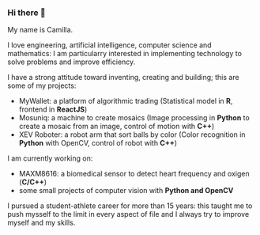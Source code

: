 ### Hi there 👋
My name is Camilla.

I love engineering, artificial intelligence, computer science and mathematics: I am particularry interested in implementing technology to solve problems and improve efficiency.

I have a strong attitude toward inventing, creating and building; this are some of my projects:
- MyWallet: a platform of algorithmic trading (Statistical model in **R**, frontend in **ReactJS**)
- Mosuniq: a machine to create mosaics (Image processing in **Python** to create a mosaic from an image, control of motion with **C++**)
- XEV Roboter: a robot arm that sort balls by color (Color recognition in **Python** with OpenCV, control of robot with **C++**)

I am currently working on:
- MAXM8616: a biomedical sensor to detect heart frequency and oxigen (**C/C++**)
- some small projects of computer vision with **Python and OpenCV**

I pursued a student-athlete career for more than 15 years: this taught me to push mysself to the limit in every aspect of file and I always try to improve myself and my skills.

<!--
**CamillaMazzoleni/CamillaMazzoleni** is a ✨ _special_ ✨ repository because its `README.md` (this file) appears on your GitHub profile.

Here are some ideas to get you started:

- 🔭 I’m currently working on ...
- 🌱 I’m currently learning ...
- 👯 I’m looking to collaborate on ...
- 🤔 I’m looking for help with ...
- 💬 Ask me about ...
- 📫 How to reach me: ...
- 😄 Pronouns: ...
- ⚡ Fun fact: ...
-->
